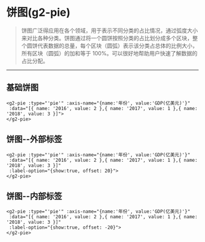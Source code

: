 # 饼图(g2-pie)
>饼图广泛得应用在各个领域，用于表示不同分类的占比情况，通过弧度大小来对比各种分类。饼图通过将一个圆饼按照分类的占比划分成多个区块，整个圆饼代表数据的总量，每个区块（圆弧）表示该分类占总体的比例大小，所有区块（圆弧）的加和等于 100%。可以很好地帮助用户快速了解数据的占比分配。
------
## 基础饼图
```vue
<g2-pie :type="'pie'" :axis-name="{name:'年份', value:'GDP(亿美元)'}"
 :data="[{ name: '2016', value: 2 },{ name: '2017', value: 1 },{ name: '2018', value: 3 }]">
</g2-pie>
```
<g2-pie :type="'pie'" :axis-name="{name:'年份', value:'GDP(亿美元)'}"></g2-pie>

## 饼图--外部标签
```vue
<g2-pie :type="'pie'" :axis-name="{name:'年份', value:'GDP(亿美元)'}"
 :data="[{ name: '2016', value: 2 },{ name: '2017', value: 1 },{ name: '2018', value: 3 }]"
 :label-option="{show:true, offset: 20}">
</g2-pie>
```
<g2-pie :type="'pie'" :axis-name="{name:'年份', value:'GDP(亿美元)'}" :label-option="{show:true, offset: 20}"></g2-pie>

## 饼图--内部标签
```vue
<g2-pie :type="'pie'" :axis-name="{name:'年份', value:'GDP(亿美元)'}"
 :data="[{ name: '2016', value: 2 },{ name: '2017', value: 1 },{ name: '2018', value: 3 }]"
 :label-option="{show:true, offset: -20}">
</g2-pie>
```
<g2-pie :type="'pie'" :axis-name="{name:'年份', value:'GDP(亿美元)'}" :label-option="{show:true, offset: -20}"></g2-pie>